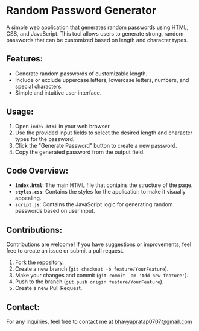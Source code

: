 # Random Password Generator

A simple web application that generates random passwords using HTML, CSS, and JavaScript. This tool allows users to generate strong, random passwords that can be customized based on length and character types.

## Features:

- Generate random passwords of customizable length.
- Include or exclude uppercase letters, lowercase letters, numbers, and special characters.
- Simple and intuitive user interface.

## Usage:

1. Open `index.html` in your web browser.
2. Use the provided input fields to select the desired length and character types for the password.
3. Click the "Generate Password" button to create a new password.
4. Copy the generated password from the output field.

## Code Overview:

- **`index.html`**: The main HTML file that contains the structure of the page.
- **`styles.css`**: Contains the styles for the application to make it visually appealing.
- **`script.js`**: Contains the JavaScript logic for generating random passwords based on user input.

## Contributions:

Contributions are welcome! If you have suggestions or improvements, feel free to create an issue or submit a pull request.
1. Fork the repository.
2. Create a new branch (`git checkout -b feature/YourFeature`).
3. Make your changes and commit (`git commit -am 'Add new feature'`).
4. Push to the branch (`git push origin feature/YourFeature`).
5. Create a new Pull Request.

## Contact:

For any inquiries, feel free to contact me at bhavyapratap0707@gmail.com

